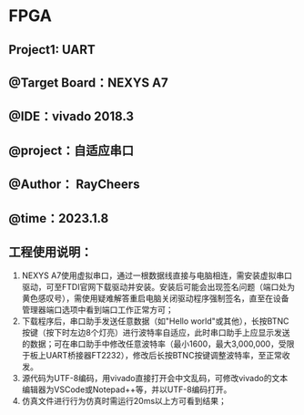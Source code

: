 # FPGA
## Project1: UART
## @Target Board：NEXYS A7
## @IDE：vivado 2018.3
## @project：自适应串口
## @Author： RayCheers
## @time：2023.1.8
## 工程使用说明：
1. NEXYS A7使用虚拟串口，通过一根数据线直接与电脑相连，需安装虚拟串口驱动，可至FTDI官网下载驱动并安装。安装后可能会出现签名问题（端口处为黄色感叹号），需使用疑难解答重启电脑关闭驱动程序强制签名，直至在设备管理器端口选项中看到端口工作正常方可；
2. 下载程序后，串口助手发送任意数据（如"Hello world"或其他），长按BTNC按键（按下时左边8个灯亮）进行波特率自适应，此时串口助手上应显示发送的数据；可在串口助手中修改任意波特率（最小1600，最大3,000,000，受限于板上UART桥接器FT2232），修改后长按BTNC按键调整波特率，至正常收发。
3. 源代码为UTF-8编码，用vivado直接打开会中文乱码，可修改vivado的文本编辑器为VSCode或Notepad++等，并以UTF-8编码打开。
4. 仿真文件进行行为仿真时需运行20ms以上方可看到结果；
